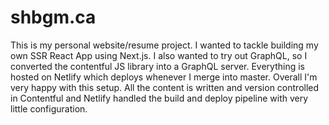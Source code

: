 # shbgm.ca

This is my personal website/resume project. I wanted to tackle building my own SSR React App using Next.js. I also wanted to try out GraphQL, so I converted the contentful JS library into a GraphQL server. Everything is hosted on Netlify which deploys whenever I merge into master. Overall I'm very happy with this setup. All the content is written and version controlled in Contentful and Netlify handled the build and deploy pipeline with very little configuration.
